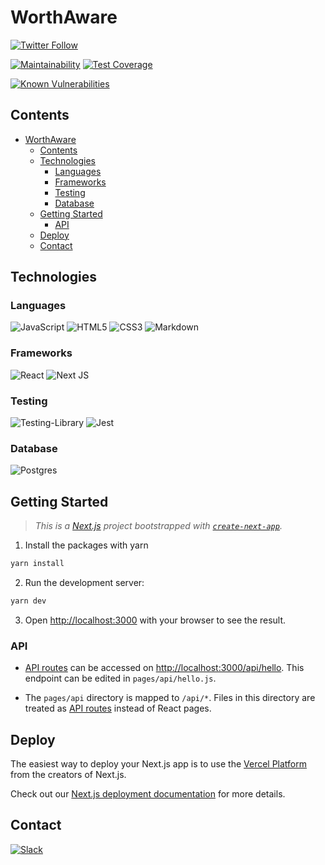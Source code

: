# WorthAware

[![Twitter Follow](https://img.shields.io/twitter/follow/AwareWorth?label=Follow&style=social)](https://twitter.com/AwareWorth)

[![Maintainability](https://api.codeclimate.com/v1/badges/40f15deabe0d3238ca56/maintainability)](https://codeclimate.com/github/WorthAware/worthaware-web/maintainability)
[![Test Coverage](https://api.codeclimate.com/v1/badges/40f15deabe0d3238ca56/test_coverage)](https://codeclimate.com/github/WorthAware/worthaware-web/test_coverage)

[![Known Vulnerabilities](https://snyk.io/test/github/dwyl/hapi-auth-jwt2/badge.svg?targetFile=package.json)](https://snyk.io/test/github/WorthAware/worthaware-web?targetFile=package.json)

## Contents
- [WorthAware](#worthaware)
  - [Contents](#contents)
  - [Technologies](#technologies)
    - [Languages](#languages)
    - [Frameworks](#frameworks)
    - [Testing](#testing)
    - [Database](#database)
  - [Getting Started](#getting-started)
    - [API](#api)
  - [Deploy](#deploy)
  - [Contact](#contact)

## Technologies

### Languages
<img alt="JavaScript" src="https://img.shields.io/badge/javascript%20-%23323330.svg?&style=for-the-badge&logo=javascript&logoColor=%23F7DF1E"/>
<img alt="HTML5" src="https://img.shields.io/badge/html5%20-%23E34F26.svg?&style=for-the-badge&logo=html5&logoColor=white"/>
<img alt="CSS3" src="https://img.shields.io/badge/css3%20-%231572B6.svg?&style=for-the-badge&logo=css3&logoColor=white"/>
<img alt="Markdown" src="https://img.shields.io/badge/markdown-%23000000.svg?&style=for-the-badge&logo=markdown&logoColor=white"/>

### Frameworks
<img alt="React" src="https://img.shields.io/badge/react%20-%2320232a.svg?&style=for-the-badge&logo=react&logoColor=%2361DAFB"/>
<img alt="Next JS" src="https://img.shields.io/badge/next%20js%20-%23000000.svg?&style=for-the-badge&logo=next.js&logoColor=white"/>

### Testing
<img alt="Testing-Library" src="https://img.shields.io/badge/-Testing%20Library-%23E33332?&style=for-the-badge&logo=testing-library&logoColor=white"/>
<img alt="Jest" src="https://img.shields.io/badge/-jest-%23C21325?&style=for-the-badge&logo=jest&logoColor=white"/>


### Database
<img alt="Postgres" src ="https://img.shields.io/badge/postgres-%23316192.svg?&style=for-the-badge&logo=postgresql&logoColor=white"/>

## Getting Started

> _This is a [Next.js](https://nextjs.org/) project bootstrapped with [`create-next-app`](https://github.com/vercel/next.js/tree/canary/packages/create-next-app)._

1. Install the packages with yarn

```bash
yarn install
```

2. Run the development server:

```bash
yarn dev
```

3. Open [http://localhost:3000](http://localhost:3000) with your browser to see the result.

### API

- [API routes](https://nextjs.org/docs/api-routes/introduction) can be accessed on [http://localhost:3000/api/hello](http://localhost:3000/api/hello). This endpoint can be edited in `pages/api/hello.js`.

- The `pages/api` directory is mapped to `/api/*`. Files in this directory are treated as [API routes](https://nextjs.org/docs/api-routes/introduction) instead of React pages.

## Deploy

The easiest way to deploy your Next.js app is to use the [Vercel Platform](https://vercel.com/new?utm_medium=default-template&filter=next.js&utm_source=create-next-app&utm_campaign=create-next-app-readme) from the creators of Next.js.

Check out our [Next.js deployment documentation](https://nextjs.org/docs/deployment) for more details.

## Contact

[<img alt="Slack" src="https://img.shields.io/badge/Slack-4A154B?style=for-the-badge&logo=slack&logoColor=white" />](https://worthaware.slack.com)
